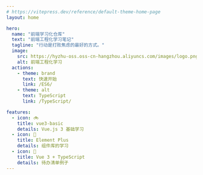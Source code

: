 ```yaml
---
# https://vitepress.dev/reference/default-theme-home-page
layout: home

hero:
  name: "前端学习化仓库"
  text: "前端工程化学习笔记"
  tagline: "行动是打败焦虑的最好的方式。"
  image:
    src: https://hyzhu-oss.oss-cn-hangzhou.aliyuncs.com/images/logo.png
    alt: 前端工程化学习
  actions:
    - theme: brand
      text: 快速开始
      link: /ES6/
    - theme: alt
      text: TypeScript
      link: /TypeScript/

features:
  - icon: 🚲
    title: vue3-basic
    details: Vue.js 3 基础学习
  - icon: 🚗
    title: Element Plus
    details: 组件库的学习
  - icon: 🚝
    title: Vue 3 + TypeScript
    details: 待办清单例子
---
```


